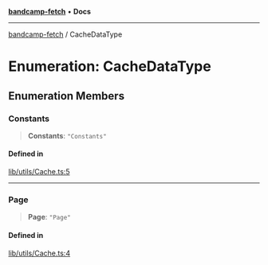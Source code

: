 [**bandcamp-fetch**](../README.md) • **Docs**

***

[bandcamp-fetch](../README.md) / CacheDataType

# Enumeration: CacheDataType

## Enumeration Members

### Constants

> **Constants**: `"Constants"`

#### Defined in

[lib/utils/Cache.ts:5](https://github.com/patrickkfkan/bandcamp-fetch/blob/d7908af6ae5080a27ddea05f2631b8fc5129d64d/src/lib/utils/Cache.ts#L5)

***

### Page

> **Page**: `"Page"`

#### Defined in

[lib/utils/Cache.ts:4](https://github.com/patrickkfkan/bandcamp-fetch/blob/d7908af6ae5080a27ddea05f2631b8fc5129d64d/src/lib/utils/Cache.ts#L4)
